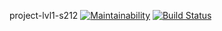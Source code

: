 project-lvl1-s212 [![Maintainability](https://api.codeclimate.com/v1/badges/37341afa0ee22f952a0e/maintainability)](https://codeclimate.com/github/ddrgis/project-lvl1-s212/maintainability) [![Build Status](https://travis-ci.org/ddrgis/project-lvl1-s212.svg?branch=develop)](https://travis-ci.org/ddrgis/project-lvl1-s212)